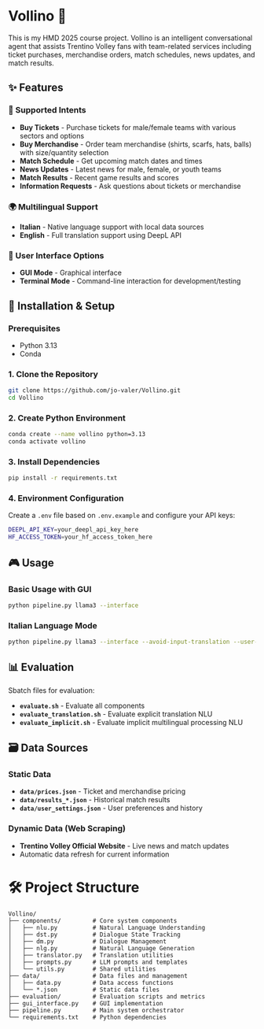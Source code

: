# Vollino 🏐

This is my HMD 2025 course project.
Vollino is an intelligent conversational agent that assists Trentino Volley fans with team-related services including ticket purchases, merchandise orders, match schedules, news updates, and match results.


## ✨ Features

### 🎫 Supported Intents
- **Buy Tickets** - Purchase tickets for male/female teams with various sectors and options
- **Buy Merchandise** - Order team merchandise (shirts, scarfs, hats, balls) with size/quantity selection
- **Match Schedule** - Get upcoming match dates and times
- **News Updates** - Latest news for male, female, or youth teams
- **Match Results** - Recent game results and scores
- **Information Requests** - Ask questions about tickets or merchandise

### 🌍 Multilingual Support
- **Italian** - Native language support with local data sources
- **English** - Full translation support using DeepL API

### 🎨 User Interface Options
- **GUI Mode** - Graphical interface
- **Terminal Mode** - Command-line interaction for development/testing


## 🚀 Installation & Setup

### Prerequisites
- Python 3.13
- Conda

### 1. Clone the Repository
```bash
git clone https://github.com/jo-valer/Vollino.git
cd Vollino
```

### 2. Create Python Environment
```bash
conda create --name vollino python=3.13
conda activate vollino
```

### 3. Install Dependencies
```bash
pip install -r requirements.txt
```

### 4. Environment Configuration
Create a `.env` file based on `.env.example` and configure your API keys:
```bash
DEEPL_API_KEY=your_deepl_api_key_here
HF_ACCESS_TOKEN=your_hf_access_token_here
```

## 🎮 Usage

### Basic Usage with GUI
```bash
python pipeline.py llama3 --interface
```

### Italian Language Mode
```bash
python pipeline.py llama3 --interface --avoid-input-translation --user-id 1
```


## 📊 Evaluation

Sbatch files for evaluation:
- **`evaluate.sh`** - Evaluate all components
- **`evaluate_translation.sh`** - Evaluate explicit translation NLU
- **`evaluate_implicit.sh`** - Evaluate implicit multilingual processing NLU


## 🗃️ Data Sources

### Static Data
- **`data/prices.json`** - Ticket and merchandise pricing
- **`data/results_*.json`** - Historical match results
- **`data/user_settings.json`** - User preferences and history

### Dynamic Data (Web Scraping)
- **Trentino Volley Official Website** - Live news and match updates
- Automatic data refresh for current information


# 🛠️ Project Structure
```
Vollino/
├── components/         # Core system components
│   ├── nlu.py          # Natural Language Understanding
│   ├── dst.py          # Dialogue State Tracking
│   ├── dm.py           # Dialogue Management
│   ├── nlg.py          # Natural Language Generation
│   ├── translator.py   # Translation utilities
│   ├── prompts.py      # LLM prompts and templates
│   └── utils.py        # Shared utilities
├── data/               # Data files and management
│   ├── data.py         # Data access functions
│   └── *.json          # Static data files
├── evaluation/         # Evaluation scripts and metrics
├── gui_interface.py    # GUI implementation
├── pipeline.py         # Main system orchestrator
└── requirements.txt    # Python dependencies
```

